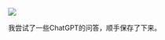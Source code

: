 ![](https://oss-cdn-main.draft.art/aiDraw/predict/output_hd/wwg9uVBedDyFAihY0VO8gG7C37N8CXoZ-0.jpg)

我尝试了一些ChatGPT的问答，顺手保存了下来。
